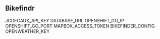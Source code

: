 Bikefindr
---------

JCDECAUX_API_KEY
DATABASE_URL
OPENSHIFT_GO_IP
OPENSHIFT_GO_PORT
MAPBOX_ACCESS_TOKEN
BIKEFINDER_CONFIG
OPENWEATHER_KEY

